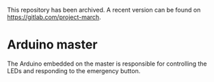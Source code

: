 This repository has been archived. A recent version can be found on https://gitlab.com/project-march.

# Arduino master
The Arduino embedded on the master is responsible for controlling the LEDs
and responding to the emergency button.
